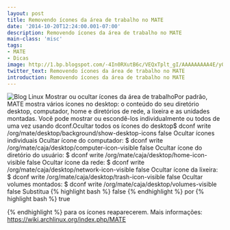```yaml
---
layout: post
title: Removendo ícones da área de trabalho no MATE
date: '2014-10-20T12:24:00.001-07:00'
description: Removendo ícones da área de trabalho no MATE
main-class: 'misc'
tags:
- MATE
- Dicas
image: http://1.bp.blogspot.com/-4In0RXutB6c/VEQxTplt_gI/AAAAAAAAA4E/y0BpVE_gpmo/s72-c/Mate-logo.png
twitter_text: Removendo ícones da área de trabalho no MATE
introduction: Removendo ícones da área de trabalho no MATE
---
```

![Blog Linux](http://1.bp.blogspot.com/-4In0RXutB6c/VEQxTplt_gI/AAAAAAAAA4E/y0BpVE_gpmo/s320/Mate-logo.png "Blog Linux")
Mostrar ou ocultar ícones da área de trabalhoPor padrão, MATE mostra vários ícones no desktop: o conteúdo do seu diretório desktop, computador, home e diretórios de rede, a lixeira e as unidades montadas. Você pode mostrar ou escondê-los individualmente ou todos de uma vez usando dconf.Ocultar todos os ícones do desktop$ dconf write /org/mate/desktop/background/show-desktop-icons false 
Ocultar ícones individuais
Ocultar ícone do computador: 
$ dconf write /org/mate/caja/desktop/computer-icon-visible false 
Ocultar ícone do diretório do usuário: 
$ dconf write /org/mate/caja/desktop/home-icon-visible false 
Ocultar ícone da rede: 
$ dconf write /org/mate/caja/desktop/network-icon-visible false 
Ocultar ícone da lixeira: 
$ dconf write /org/mate/caja/desktop/trash-icon-visible false 
Ocultar volumes montados:
$ dconf write /org/mate/caja/desktop/volumes-visible false 
Substitua 
{% highlight bash %}
false
{% endhighlight %} 
por
 {% highlight bash %}
 true
 
{% endhighlight %} 
 para os ícones reaparecerem. 
Mais informações: https://wiki.archlinux.org/index.php/MATE
